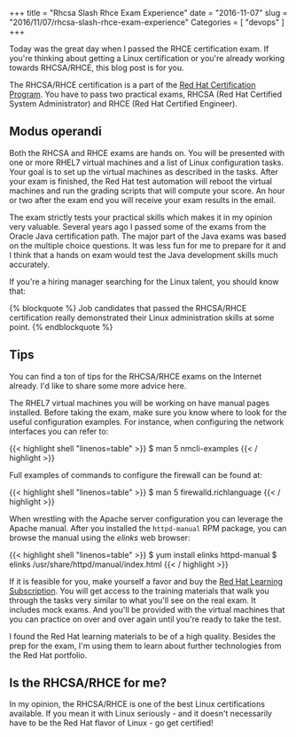+++
title = "Rhcsa Slash Rhce Exam Experience"
date = "2016-11-07"
slug = "2016/11/07/rhcsa-slash-rhce-exam-experience"
Categories = [ "devops" ]
+++

Today was the great day when I passed the RHCE certification exam. If you're thinking about getting a Linux certification or you're already working towards RHCSA/RHCE, this blog post is for you.

<!--more-->

The RHCSA/RHCE certification is a part of the [Red Hat Certification Program](https://en.wikipedia.org/wiki/Red_Hat_Certification_Program). You have to pass two practical exams, RHCSA (Red Hat Certified System Administrator) and RHCE (Red Hat Certified Engineer).

## Modus operandi

Both the RHCSA and RHCE exams are hands on. You will be presented with one or more RHEL7 virtual machines and a list of Linux configuration tasks. Your goal is to set up the virtual machines as described in the tasks. After your exam is finished, the Red Hat test automation will reboot the virtual machines and run the grading scripts that will compute your score. An hour or two after the exam end you will receive your exam results in the email.

The exam strictly tests your practical skills which makes it in my opinion very valuable. Several years ago I passed some of the exams from the Oracle Java certification path. The major part of the Java exams was based on the multiple choice questions. It was less fun for me to prepare for it and I think that a hands on exam would test the Java development skills much accurately.

If you're a hiring manager searching for the Linux talent, you should know that:

{% blockquote %}
Job candidates that passed the RHCSA/RHCE certification really demonstrated their Linux administration skills at some point.
{% endblockquote %}

## Tips

You can find a ton of tips for the RHCSA/RHCE exams on the Internet already. I'd like to share some more advice here.

The RHEL7 virtual machines you will be working on have manual pages installed. Before taking the exam, make sure you know where to look for the useful configuration examples. For instance, when configuring the network interfaces you can refer to:

{{< highlight shell "linenos=table" >}}
$ man 5 nmcli-examples
{{< / highlight >}}

Full examples of commands to configure the firewall can be found at:

{{< highlight shell "linenos=table" >}}
$ man 5 firewalld.richlanguage
{{< / highlight >}}

When wrestling with the Apache server configuration you can leverage the Apache manual. After you installed the `httpd-manual` RPM package, you can browse the manual using the *elinks* web browser:

{{< highlight shell "linenos=table" >}}
$ yum install elinks httpd-manual
$ elinks /usr/share/httpd/manual/index.html
{{< / highlight >}}

If it is feasible for you, make yourself a favor and buy the [Red Hat Learning Subscription](https://www.redhat.com/en/services/training/learning-subscription). You will get access to the training materials that walk you through the tasks very similar to what you'll see on the real exam. It includes mock exams. And you'll be provided with the virtual machines that you can practice on over and over again until you're ready to take the test.

I found the Red Hat learning materials to be of a high quality. Besides the prep for the exam, I'm using them to learn about further technologies from the Red Hat portfolio.

## Is the RHCSA/RHCE for me?

In my opinion, the RHCSA/RHCE is one of the best Linux certifications available. If you mean it with Linux seriously - and it doesn't necessarily have to be the Red Hat flavor of Linux - go get certified!
